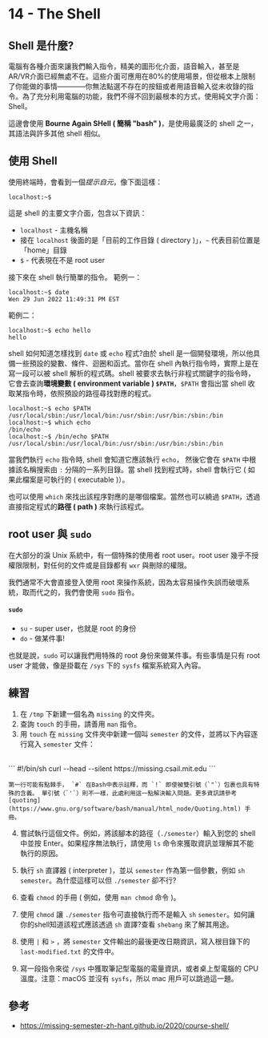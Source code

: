 # 14 - The Shell
## Shell 是什麼?
電腦有各種介面來讓我們輸入指令，精美的圖形化介面，語音輸入，甚至是AR/VR介面已經無處不在。這些介面可應用在80%的使用場景，但從根本上限制了你能做的事情————你無法點選不存在的按鈕或者用語音輸入從未收錄的指令。為了充分利用電腦的功能，我們不得不回到最根本的方式，使用純文字介面：Shell。

這邊會使用 **Bourne Again SHell ( 簡稱 "bash" )**，是使用最廣泛的 shell 之一，其語法與許多其他 shell 相似。

## 使用 Shell
使用終端時，會看到一個*提示自元*，像下面這樣：
```
localhost:~$
```

這是 shell 的主要文字介面，包含以下資訊：

* `localhost` - 主機名稱
* 接在 `localhost` 後面的是「目前的工作目錄 ( directory )」，`~` 代表目前位置是「home」目錄
* `$` - 代表現在不是 root user

接下來在 shell 執行簡單的指令。
範例一：
```
localhost:~$ date
Wen 29 Jun 2022 11:49:31 PM EST
```

範例二：
```
localhost:~$ echo hello
hello
```

shell 如何知道怎樣找到 `date` 或 `echo` 程式?由於 shell 是一個開發環境，所以他具備一些預設的變數、條件、迴圈和函式。當你在 shell 內執行指令時，實際上是在寫一段可以被 shell 解析的程式碼。shell 被要求去執行非程式關鍵字的指令時，它會去查詢**環境變數 ( environment variable ) `$PATH`**，`$PATH` 會指出當 shell 收取某指令時，依照預設的路徑尋找對應的程式。 

```
localhost:~$ echo $PATH
/usr/local/sbin:/usr/local/bin:/usr/sbin:/usr/bin:/sbin:/bin
localhost:~$ which echo
/bin/echo
localhost:~$ /bin/echo $PATH
/usr/local/sbin:/usr/local/bin:/usr/sbin:/usr/bin:/sbin:/bin
```

當我們執行 `echo` 指令時, shell 會知道它應該執行 `echo`， 然後它會在 `$PATH` 中根據該名稱搜索由 `:` 分隔的一系列目錄。當 shell 找到程式時，shell 會執行它 ( 如果此檔案是可執行的 ( executable )）。

也可以使用 `which` 來找出該程序對應的是哪個檔案。當然也可以繞過 `$PATH`，透過直接指定程式的**路徑 ( path )** 來執行該程式。

## root user 與 `sudo`
在大部分的淚 Unix 系統中，有一個特殊的使用者 root user。root user 幾乎不授權限限制，對任何的文件或是目錄都有 `wxr` 與刪除的權限。

我們通常不大會直接登入使用 root 來操作系統，因為太容易操作失誤而破壞系統，取而代之的，我們會使用 `sudo` 指令。

#### `sudo`
* `su` - super user，也就是 root 的身份
* `do` - 做某件事!

也就是說，`sudo` 可以讓我們用特殊的 root 身份來做某件事。有些事情是只有 root user 才能做，像是掛載在 `/sys` 下的 `sysfs` 檔案系統寫入內容。

## 練習
1. 在 `/tmp` 下新建一個名為 `missing` 的文件夾。
2. 查詢 `touch` 的手冊，請善用 `man` 指令。
3. 用 `touch` 在 `missing` 文件夾中新建一個叫 `semester` 的文件，並將以下內容逐行寫入 `semester` 文件：
<br/>
    ```
    #!/bin/sh
    curl --head --silent https://missing.csail.mit.edu
    ```

    第一行可能有點棘手， `#` 在Bash中表示註釋，而 `!` 即使被雙引號（`"`）包裹也具有特殊的含義。 單引號（`'`）則不一樣，此處利用這一點解決輸入問題。更多資訊請參考 [quoting](https://www.gnu.org/software/bash/manual/html_node/Quoting.html) 手冊。

4. 嘗試執行這個文件。例如，將該腳本的路徑（`./semester`）輸入到您的 shell 中並按 Enter。如果程序無法執行，請使用 `ls` 命令來獲取資訊並理解其不能執行的原因。

5. 執行 `sh` 直譯器 ( interpreter )，並以 `semester` 作為第一個參數，例如 `sh semester`。為什麼這樣可以但 `./semester` 卻不行?

6. 查看 `chmod` 的手冊 ( 例如，使用 `man chmod` 命令 )。

7. 使用 `chmod` 讓 `./semester` 指令可直接執行而不是輸入 `sh` `semester`。如何讓你的shell知道該程式應該透過 `sh` 直譯?查看 `shebang` 來了解其用途。

8. 使用 `|` 和 `>` ，將 `semester` 文件輸出的最後更改日期資訊，寫入根目錄下的 `last-modified.txt` 的文件中。

9. 寫一段指令來從 `/sys` 中獲取筆記型電腦的電量資訊，或者桌上型電腦的 CPU 溫度。注意：macOS 並沒有 `sysfs`，所以 mac 用戶可以跳過這一題。

## 參考
* https://missing-semester-zh-hant.github.io/2020/course-shell/
